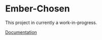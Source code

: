 # Ember-Chosen

This project in currently a work-in-progress.

[Documentation](https://chrishonniball.github.io/ember-chosen)
